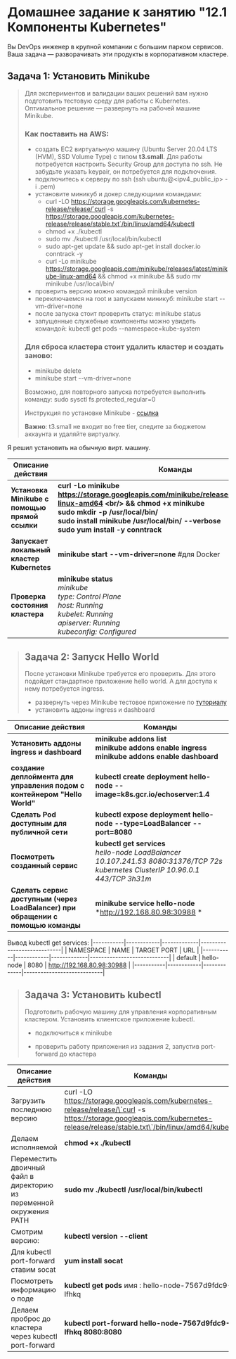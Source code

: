 # Домашнее задание к занятию "12.1 Компоненты Kubernetes"

Вы DevOps инженер в крупной компании с большим парком сервисов. Ваша задача — разворачивать эти продукты в корпоративном кластере. 

## Задача 1: Установить Minikube

> Для экспериментов и валидации ваших решений вам нужно подготовить тестовую среду для работы с Kubernetes. Оптимальное решение — развернуть на рабочей машине Minikube.
>
> ### Как поставить на AWS:
> - создать EC2 виртуальную машину (Ubuntu Server 20.04 LTS (HVM), SSD Volume Type) с типом **t3.small**. Для работы потребуется настроить Security Group для доступа по ssh. Не забудьте указать keypair, он потребуется для подключения.
> - подключитесь к серверу по ssh (ssh ubuntu@<ipv4_public_ip> -i <keypair>.pem)
> - установите миникуб и докер следующими командами:
>   - curl -LO https://storage.googleapis.com/kubernetes-release/release/`curl -s https://storage.googleapis.com/kubernetes-release/release/stable.txt`/bin/linux/amd64/kubectl
>   - chmod +x ./kubectl
>   - sudo mv ./kubectl /usr/local/bin/kubectl
>   - sudo apt-get update && sudo apt-get install docker.io conntrack -y
>   - curl -Lo minikube https://storage.googleapis.com/minikube/releases/latest/minikube-linux-amd64 && chmod +x minikube && sudo mv minikube /usr/local/bin/
> - проверить версию можно командой minikube version
> - переключаемся на root и запускаем миникуб: minikube start --vm-driver=none
> - после запуска стоит проверить статус: minikube status
> - запущенные служебные компоненты можно увидеть командой: kubectl get pods --namespace=kube-system
>
> ### Для сброса кластера стоит удалить кластер и создать заново:
> - minikube delete
> - minikube start --vm-driver=none
>
> Возможно, для повторного запуска потребуется выполнить команду: sudo sysctl fs.protected_regular=0
>
> Инструкция по установке Minikube - [ссылка](https://kubernetes.io/ru/docs/tasks/tools/install-minikube/)
>
> **Важно**: t3.small не входит во free tier, следите за бюджетом аккаунта и удаляйте виртуалку.

Я решил установить на обычную вирт. машину.



| Описание действия                              | Команды                                                      |
| ---------------------------------------------- | ------------------------------------------------------------ |
| **Установка Minikube с помощью прямой ссылки** | **curl -Lo minikube https://storage.googleapis.com/minikube/releases/latest/minikube-linux-amd64 \<br/>  && chmod +x minikube<br/>sudo mkdir -p /usr/local/bin/<br/>sudo install minikube /usr/local/bin/  --verbose <br/>sudo yum install -y conntrack** |
| **Запускает локальный кластер Kubernetes**     | **minikube start --vm-driver=none**   #для Docker            |
| **Проверка состояния кластера**                | **minikube status**<br/>*minikube<br/>type: Control Plane<br/>host: Running<br/>kubelet: Running<br/>apiserver: Running<br/>kubeconfig: Configured* |



> ## Задача 2: Запуск Hello World
>
> После установки Minikube требуется его проверить. Для этого подойдет стандартное приложение hello world. А для доступа к нему потребуется ingress.
>
> - развернуть через Minikube тестовое приложение по [туториалу](https://kubernetes.io/ru/docs/tutorials/hello-minikube/#%D1%81%D0%BE%D0%B7%D0%B4%D0%B0%D0%BD%D0%B8%D0%B5-%D0%BA%D0%BB%D0%B0%D1%81%D1%82%D0%B5%D1%80%D0%B0-minikube)
> - установить аддоны ingress и dashboard
>

| Описание действия                                            | Команды                                                      |
| ------------------------------------------------------------ | ------------------------------------------------------------ |
| **Установить аддоны ingress и dashboard**                    | **minikube addons list<br/>minikube addons enable ingress<br/>minikube addons enable dashboard** |
| **создание деплоймента для управления подом c контейнером "Hello World"** | **kubectl create deployment hello-node --image=k8s.gcr.io/echoserver:1.4** |
| **Сделать Pod доступным для публичной сети**                       | **kubectl expose deployment hello-node --type=LoadBalancer --port=8080** |
| **Посмотреть  созданный сервис**                             | **kubectl get services**<br/>*hello-node   LoadBalancer   10.107.241.53   <pending>     8080:31376/TCP   72s<br/>kubernetes   ClusterIP      10.96.0.1       <none>        443/TCP          3h31m* |
| **Сделать сервис доступным (через LoadBalancer) при обращении с помощью команды** | **minikube service hello-node** <br/>*http://192.168.80.98:30988 * |

  Вывод kubectl get services:
|-----------|------------|-------------|----------------------------|
| NAMESPACE |    NAME    | TARGET PORT |            URL             |
|-----------|------------|-------------|----------------------------|
| default   | hello-node |        8080 | http://192.168.80.98:30988 |
|-----------|------------|-------------|----------------------------|



> ## Задача 3: Установить kubectl
>
>
> Подготовить рабочую машину для управления корпоративным кластером. Установить клиентское приложение kubectl.
> - подключиться к minikube 
> 
>-  проверить работу приложения из задания 2, запустив port-forward до кластера

  

  

  | Описание действия                                            | Команды                                                      |
  | ------------------------------------------------------------ | ------------------------------------------------------------ |
  | Загрузить последнюю версию                                   | curl -LO https://storage.googleapis.com/kubernetes-release/release/\`curl -s    https://storage.googleapis.com/kubernetes-release/release/stable.txt\`/bin/linux/amd64/kubectl |
  | Делаем исполняемой                                           | **chmod +x ./kubectl**                                       |
  | Переместить двоичный файл в директорию из переменной окружения PATH | **sudo mv ./kubectl /usr/local/bin/kubectl**          |
  | Смотрим  версию:                                             | **kubectl version --client**                                 |
  | Для kubectl port-forward ставим socat                        | **yum install socat**                                        |
  | Посмотреть информацию о поде                                 | **kubectl get pods**  имя : hello-node-7567d9fdc9-lfhkq      |  
  | Делаем проброс до кластера через  kubectl port-forward       | **kubectl port-forward hello-node-7567d9fdc9-lfhkq 8080:8080**  |  
